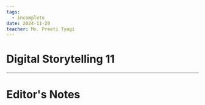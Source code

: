 ```yaml
---
tags:
  - incomplete
date: 2024-11-20
teacher: Ms. Preeti Tyagi
---
```

# Digital Storytelling 11

----------------------------------------------------------------
# Editor's Notes